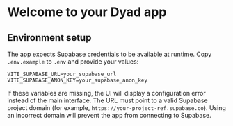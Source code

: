 # Welcome to your Dyad app

## Environment setup

The app expects Supabase credentials to be available at runtime. Copy
`.env.example` to `.env` and provide your values:

```
VITE_SUPABASE_URL=your_supabase_url
VITE_SUPABASE_ANON_KEY=your_supabase_anon_key
```

If these variables are missing, the UI will display a configuration error
instead of the main interface. The URL must point to a valid Supabase project
domain (for example, `https://your-project-ref.supabase.co`). Using an
incorrect domain will prevent the app from connecting to Supabase.
